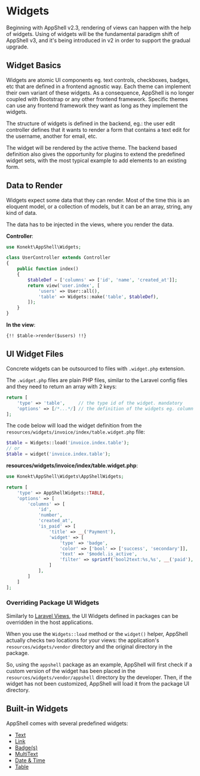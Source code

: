 # Widgets

Beginning with AppShell v2.3, rendering of views can happen with the help of widgets. Using of
widgets will be the fundamental paradigm shift of AppShell v3, and it's being introduced in v2 in
order to support the gradual upgrade.

## Widget Basics

Widgets are atomic UI components eg. text controls, checkboxes, badges, etc that are defined in a
frontend agnostic way. Each theme can implement their own variant of these widgets. As a consequence,
AppShell is no longer coupled with Bootstrap or any other frontend framework. Specific themes can
use any frontend framework they want as long as they implement the widgets.

The structure of widgets is defined in the backend, eg.: the user edit controller defines that it
wants to render a form that contains a text edit for the username, another for email, etc.

The widget will be rendered by the active theme. The backend based definition also gives the
opportunity for plugins to extend the predefined widget sets, with the most typical example to add
elements to an existing form.

## Data to Render

Widgets expect some data that they can render. Most of the time this is an eloquent model, or a
collection of models, but it can be an array, string, any kind of data.

The data has to be injected in the views, where you render the data.

**Controller**:

```php
use Konekt\AppShell\Widgets;

class UserController extends Controller
{
    public function index()
    {
        $tableDef = ['columns' => ['id', 'name', 'created_at']];
        return view('user.index', [
            'users' => User::all(),
            'table' => Widgets::make('table', $tableDef),            
        ]);
    }
}
```

**In the view**:

```blade
{!! $table->render($users) !!}
```

## UI Widget Files

Concrete widgets can be outsourced to files with `.widget.php`
extension.

The `.widget.php` files are plain PHP files, similar to the Laravel
config files and they need to return an array with 2 keys:

```php
return [
    'type' => 'table',     // the type id of the widget. mandatory
    'options' => [/*...*/] // the definition of the widgets eg. column definitions. optional
];
```

The code below will load the widget definition from the
`resources/widgets/invoice/index/table.widget.php` file:

```php  
$table = Widgets::load('invoice.index.table');
// or
$table = widget('invoice.index.table');
```

**resources/widgets/invoice/index/table.widget.php**:

```php
use Konekt\AppShell\Widgets\AppShellWidgets;

return [
    'type' => AppShellWidgets::TABLE,
    'options' => [
        'columns' => [
            'id',
            'number',
            'created_at',
            'is_paid' => [
                'title' => __('Payment'),
                'widget' => [
                    'type' => 'badge',
                    'color' => ['bool' => ['success', 'secondary']],
                    'text' => '$model.is_active',
                    'filter' => sprintf('bool2text:%s,%s', __('paid'), __('outstanding'))
                ]
            ],
        ]
    ]
];
```

### Overriding Package UI Widgets

Similarly to [Laravel Views](https://laravel.com/docs/8.x/packages#overriding-package-views),
the UI Widgets defined in packages can be overridden in the host
applications.

When you use the `Widgets::load` method or the `widget()` helper,
AppShell actually checks two locations for your views: the application's
`resources/widgets/vendor` directory and the original directory in the package.  

So, using the `appshell` package as an example, AppShell will first
check if a custom version of the widget has been placed in the
`resources/widgets/vendor/appshell` directory by the developer. Then, if the
widget has not been customized, AppShell will load it from the package
UI directory.

## Built-in Widgets

AppShell comes with several predefined widgets:

- [Text](widget-text.md)
- [Link](widget-link.md)
- [Badge(s)](widget-badge.md)
- [MultiText](widget-multitext.md)
- [Date & Time](widget-datetime.md)
- [Table](widgets-table.md)
